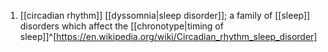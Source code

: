 1. [[circadian rhythm]] [[dyssomnia|sleep disorder]]; a family of [[sleep]] disorders which affect the [[chronotype|timing of sleep]]^[https://en.wikipedia.org/wiki/Circadian_rhythm_sleep_disorder]